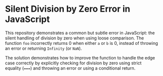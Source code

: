 # Silent Division by Zero Error in JavaScript

This repository demonstrates a common but subtle error in JavaScript: the silent handling of division by zero when using loose comparison. The function `foo` incorrectly returns 0 when either `a` or `b` is 0, instead of throwing an error or returning `Infinity` (or `NaN`).

The solution demonstrates how to improve the function to handle the edge case correctly by explicitly checking for division by zero using strict equality (`===`) and throwing an error or using a conditional return.